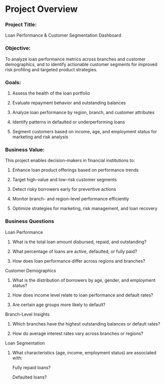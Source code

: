 # Project Overview
 ### Project Title:
Loan Performance & Customer Segmentation Dashboard

### Objective:
To analyze loan performance metrics across branches and customer demographics, and to identify actionable customer segments for improved risk profiling and targeted product strategies.

### Goals:
1. Assess the health of the loan portfolio

2. Evaluate repayment behavior and outstanding balances

3. Analyze loan performance by region, branch, and customer attributes

4. Identify patterns in defaulted or underperforming loans

5. Segment customers based on income, age, and employment status for marketing and risk analysis

### Business Value:
This project enables decision-makers in financial institutions to:

1. Enhance loan product offerings based on performance trends

2. Target high-value and low-risk customer segments

3. Detect risky borrowers early for preventive actions

4. Monitor branch- and region-level performance efficiently

5. Optimize strategies for marketing, risk management, and loan recovery

### Business Questions
 Loan Performance
1. What is the total loan amount disbursed, repaid, and outstanding?
   
2. What percentage of loans are active, defaulted, or fully paid?

3. How does loan performance differ across regions and branches?

 Customer Demographics
1. What is the distribution of borrowers by age, gender, and employment status?

2. How does income level relate to loan performance and default rates?

3. Are certain age groups more likely to default?

 Branch-Level Insights
1. Which branches have the highest outstanding balances or default rates?

2. How do average interest rates vary across branches or regions?

 Loan Segmentation
1. What characteristics (age, income, employment status) are associated with:

   Fully repaid loans?

   Defaulted loans?



